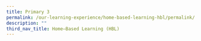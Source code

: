 ```yaml
---
title: Primary 3
permalink: /our-learning-experience/home-based-learning-hbl/permalink/
description: ""
third_nav_title: Home–Based Learning (HBL)
---
```

